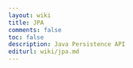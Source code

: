 ```yaml
---
layout: wiki
title: JPA
comments: false
toc: false
description: Java Persistence API
editurl: wiki/jpa.md
---
```


  
